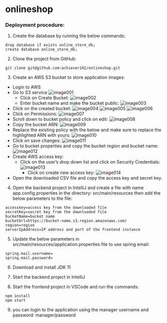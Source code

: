 # onlineshop
### Deployment procedure:
1. Create the database by running the below commands:
```
drop database if exists online_store_db;
create database online_store_db;
```

2. Clone the project from GitHub:
```
git clone git@github.com:achiever102/onlineshop.git
```

3. Create an AWS S3 bucket to store application images:
* Login to AWS
* Go to S3 service
  ![image001](https://screenshots-bucket-38293.s3.amazonaws.com/001.png)
  * Click on Create Bucket:
  ![image002](https://screenshots-bucket-38293.s3.amazonaws.com/002.png)
  * Enter bucket name and make the bucket public:
  ![image003](https://screenshots-bucket-38293.s3.amazonaws.com/003.png)
* Click on the created bucket:
  ![image004](https://screenshots-bucket-38293.s3.amazonaws.com/004.png)
  ![image005](https://screenshots-bucket-38293.s3.amazonaws.com/005.png)
  ![image006](https://screenshots-bucket-38293.s3.amazonaws.com/006.png)
* Click on Permissions:
  ![image007](https://screenshots-bucket-38293.s3.amazonaws.com/007.png)
* Scroll down to bucket policy and click on edit:
  ![image008](https://screenshots-bucket-38293.s3.amazonaws.com/008.png)
* Copy the bucket ARN:
  ![image009](https://screenshots-bucket-38293.s3.amazonaws.com/009.png)
* Replace the existing policy with the below and make sure to replace the highlighted ARN with yours:
  ![image010](https://screenshots-bucket-38293.s3.amazonaws.com/010.png)
* Click on save changes:
  ![image011](https://screenshots-bucket-38293.s3.amazonaws.com/011.png)
* Go to bucket properties and copy the bucket region and bucket name:
  ![image012](https://screenshots-bucket-38293.s3.amazonaws.com/012.png)
* Create AWS access key:
  * Click on the user’s drop down list and click on Security Credentials:
    ![image013](https://screenshots-bucket-38293.s3.amazonaws.com/013.png)
    * Click on create new access key:
    ![image014](https://screenshots-bucket-38293.s3.amazonaws.com/014.png)
* Open the downloaded CSV file and copy the access key and secret key.

4. Open the backend project in IntelliJ and create a file with name app.config.properties in the directory: src/main/resources then add the below parameters to the file:
```
accesskey=access key from the downloaded file
secretKey=secret key from the downloaded file
bucketName=bucket name
bucketUrl=https://bucket-name.s3.region.amazonaws.com/
region=region
serverIpAddress=IP address and port of the frontend instance
```

5. Update the below parameters in src/main/resources/application.properties file to use spring email:
```
spring.mail.username=
spring.mail.password=
```

6. Download and install JDK 11

7. Start the backend project in IntelliJ

8. Start the frontend project in VSCode and run the commands:
```
npm install 
npm start
```

9. you can login to the application using the manager username and password: manager/password
